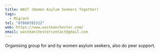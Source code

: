 ```yaml
---
title: WAST (Women Asylum Seekers Together)
tags:
  - Migrant
tel: "07860393312"
web: https://www.wastmanchester.com/
email: wastmanchestercontact@gmail.com
---
```

Organising group for and by women asylum seekers, also do peer support.